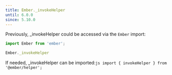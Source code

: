 ```yaml
---
title: Ember._invokeHelper
until: 6.0.0
since: 5.10.0
---
```



Previously, _invokeHelper could be accessed via the `Ember` import:
```js
import Ember from 'ember';

Ember._invokeHelper
```

 If needed, _invokeHelper can be imported:```js
import { invokeHelper } from '@ember/helper';```
